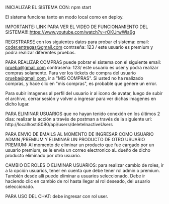 INICIALIZAR EL SISTEMA CON: npm start

El sistema funciona tanto en modo local como en deploy.

IMPORTANTE: LINK PARA VER EL VIDEO DE FUNCIONAMIENTO DEL SISTEMA!!!:https://www.youtube.com/watch?v=rOKUrwWla6g

REGISTRARSE con los siguientes datos para probar el sistema: email: coder.entregas@gmail.com contrseña: 123 / este usuario es premium y podra realizar diferentes pruebas.

PARA REALIZAR COMPRAS puede pobrar el sistema con el siguiente email: prueba@gmail.com contraseña: 123/ este usuario es user y podra realizar compras solamente.
Para ver los tickets de compra del usuario prueba@gmail.com, ir a "MIS COMPRAS".
Si usted no ha realizado compras, y hace clic en "mis compras", es probable que genere un error.

Para subir imagenes al perfil del usuario ir al icono de avatar, luego de subir el archivo, cerrar sesión y volver a ingresar para ver dichas imagenes en dicho lugar.

PARA ELIMINAR USUARIOS que no hayan tenido conexión en los últimos 2 días: realizar la acción a través de postman a través de la siguiente url:
http://localhost:8080/api/users/deleteInactiveUsers

PARA ENVIO DE EMAILS AL MOMENTO DE INGRESAR COMO USUARIO ADMIN /PREMIUM Y ELIMINAR UN PRODUCTO DE OTRO USUARIO PREMIUM:
Al momento de eliminar un producto que fue cargado por un usuario premium, se le envia un correo electronico aL dueño de dicho producto eliminado por otro usuario.

CAMBIO DE ROLES O ELIMINAR USUARIOS:
para realizar cambio de roles, ir a la opción usuarios, tener en cuenta que debe tener rol admin o premium. También desde allí puede eliminar a usuarios seleccionado. Debe ir haciendo clic en cambio de rol hasta llegar al rol deseado, del usuario seleccionado.

PARA USO DEL CHAT: debe ingresar con rol user.

